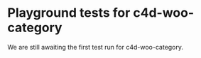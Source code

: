 # Playground tests for c4d-woo-category
We are still awaiting the first test run for c4d-woo-category.
